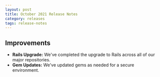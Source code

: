 ```yaml
---
layout: post
title: October 2021 Release Notes
category: releases
tags: release-notes
---
```


## Improvements

* **Rails Upgrade:** We've completed the upgrade to Rails across all of our major repositories.
* **Gem Updates:** We've updated gems as needed for a secure environment.


